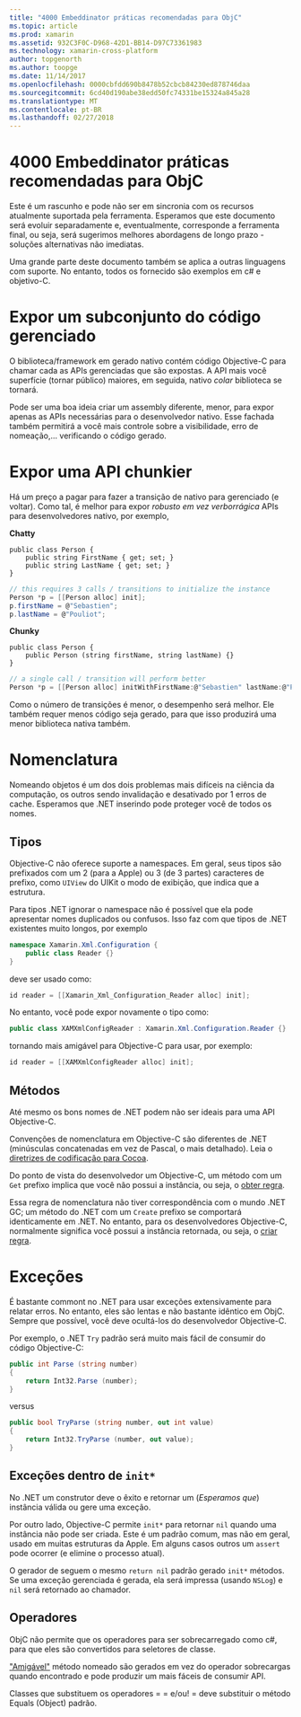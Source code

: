 ```yaml
---
title: "4000 Embeddinator práticas recomendadas para ObjC"
ms.topic: article
ms.prod: xamarin
ms.assetid: 932C3F0C-D968-42D1-BB14-D97C73361983
ms.technology: xamarin-cross-platform
author: topgenorth
ms.author: toopge
ms.date: 11/14/2017
ms.openlocfilehash: 0000cbfdd690b8478b52cbcb84230ed878746daa
ms.sourcegitcommit: 6cd40d190abe38edd50fc74331be15324a845a28
ms.translationtype: MT
ms.contentlocale: pt-BR
ms.lasthandoff: 02/27/2018
---
```

# <a name="embeddinator-4000-best-practices-for-objc"></a>4000 Embeddinator práticas recomendadas para ObjC

Este é um rascunho e pode não ser em sincronia com os recursos atualmente suportada pela ferramenta. Esperamos que este documento será evoluir separadamente e, eventualmente, corresponde a ferramenta final, ou seja, será sugerimos melhores abordagens de longo prazo - soluções alternativas não imediatas.

Uma grande parte deste documento também se aplica a outras linguagens com suporte. No entanto, todos os fornecido são exemplos em c# e objetivo-C.


# <a name="exposing-a-subset-of-the-managed-code"></a>Expor um subconjunto do código gerenciado

O biblioteca/framework em gerado nativo contém código Objective-C para chamar cada as APIs gerenciadas que são expostas. A API mais você superfície (tornar público) maiores, em seguida, nativo _colar_ biblioteca se tornará.

Pode ser uma boa ideia criar um assembly diferente, menor, para expor apenas as APIs necessárias para o desenvolvedor nativo. Esse fachada também permitirá a você mais controle sobre a visibilidade, erro de nomeação,... verificando o código gerado.


# <a name="exposing-a-chunkier-api"></a>Expor uma API chunkier

Há um preço a pagar para fazer a transição de nativo para gerenciado (e voltar). Como tal, é melhor para expor _robusto em vez verborrágica_ APIs para desenvolvedores nativo, por exemplo,

**Chatty**
```
public class Person {
    public string FirstName { get; set; }
    public string LastName { get; set; }
}
```

```csharp
// this requires 3 calls / transitions to initialize the instance
Person *p = [[Person alloc] init];
p.firstName = @"Sebastien";
p.lastName = @"Pouliot";
```

**Chunky**
```
public class Person {
    public Person (string firstName, string lastName) {}
}
```

```csharp
// a single call / transition will perform better
Person *p = [[Person alloc] initWithFirstName:@"Sebastien" lastName:@"Pouliot"];
```

Como o número de transições é menor, o desempenho será melhor. Ele também requer menos código seja gerado, para que isso produzirá uma menor biblioteca nativa também.


# <a name="naming"></a>Nomenclatura

Nomeando objetos é um dos dois problemas mais difíceis na ciência da computação, os outros sendo invalidação e desativado por 1 erros de cache. Esperamos que .NET inserindo pode proteger você de todos os nomes.

## <a name="types"></a>Tipos

Objective-C não oferece suporte a namespaces. Em geral, seus tipos são prefixados com um 2 (para a Apple) ou 3 (de 3 partes) caracteres de prefixo, como `UIView` do UIKit o modo de exibição, que indica que a estrutura.

Para tipos .NET ignorar o namespace não é possível que ela pode apresentar nomes duplicados ou confusos. Isso faz com que tipos de .NET existentes muito longos, por exemplo

```csharp
namespace Xamarin.Xml.Configuration {
    public class Reader {}
}
```

deve ser usado como:

```csharp
id reader = [[Xamarin_Xml_Configuration_Reader alloc] init];
```

No entanto, você pode expor novamente o tipo como:

```csharp
public class XAMXmlConfigReader : Xamarin.Xml.Configuration.Reader {}
```

tornando mais amigável para Objective-C para usar, por exemplo:

```csharp
id reader = [[XAMXmlConfigReader alloc] init];
```

## <a name="methods"></a>Métodos

Até mesmo os bons nomes de .NET podem não ser ideais para uma API Objective-C.

Convenções de nomenclatura em Objective-C são diferentes de .NET (minúsculas concatenadas em vez de Pascal, o mais detalhado).
Leia o [diretrizes de codificação para Cocoa](https://developer.apple.com/library/content/documentation/Cocoa/Conceptual/CodingGuidelines/Articles/NamingMethods.html#//apple_ref/doc/uid/20001282-BCIGIJJF).

Do ponto de vista do desenvolvedor um Objective-C, um método com um `Get` prefixo implica que você não possui a instância, ou seja, o [obter regra](https://developer.apple.com/library/content/documentation/CoreFoundation/Conceptual/CFMemoryMgmt/Concepts/Ownership.html#//apple_ref/doc/uid/20001148-SW1).

Essa regra de nomenclatura não tiver correspondência com o mundo .NET GC; um método do .NET com um `Create` prefixo se comportará identicamente em .NET. No entanto, para os desenvolvedores Objective-C, normalmente significa você possui a instância retornada, ou seja, o [criar regra](https://developer.apple.com/library/content/documentation/CoreFoundation/Conceptual/CFMemoryMgmt/Concepts/Ownership.html#//apple_ref/doc/uid/20001148-103029).

# <a name="exceptions"></a>Exceções

É bastante commont no .NET para usar exceções extensivamente para relatar erros. No entanto, eles são lentas e não bastante idêntico em ObjC. Sempre que possível, você deve ocultá-los do desenvolvedor Objective-C.

Por exemplo, o .NET `Try` padrão será muito mais fácil de consumir do código Objective-C:

```csharp
public int Parse (string number)
{
    return Int32.Parse (number);
}
```

versus

```csharp
public bool TryParse (string number, out int value)
{
    return Int32.TryParse (number, out value);
}
```

## <a name="exceptions-inside-init"></a>Exceções dentro de `init*`

No .NET um construtor deve o êxito e retornar um (_Esperamos que_) instância válida ou gere uma exceção.

Por outro lado, Objective-C permite `init*` para retornar `nil` quando uma instância não pode ser criada. Este é um padrão comum, mas não em geral, usado em muitas estruturas da Apple. Em alguns casos outros um `assert` pode ocorrer (e elimine o processo atual).

O gerador de seguem o mesmo `return nil` padrão gerado `init*` métodos. Se uma exceção gerenciada é gerada, ela será impressa (usando `NSLog`) e `nil` será retornado ao chamador.

## <a name="operators"></a>Operadores

ObjC não permite que os operadores para ser sobrecarregado como c#, para que eles são convertidos para seletores de classe.

["Amigável"](https://msdn.microsoft.com/en-us/library/ms229032(v=vs.110).aspx) método nomeado são gerados em vez do operador sobrecargas quando encontrado e pode produzir um mais fáceis de consumir API.

Classes que substituem os operadores = = e/ou! = deve substituir o método Equals (Object) padrão.
